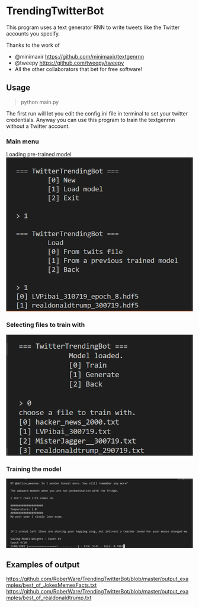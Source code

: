 # TrendingTwitterBot
This program uses a text generator RNN to write tweets like the Twitter accounts you specify. 

Thanks to the work of
 - @minimaxir https://github.com/minimaxir/textgenrnn
 - @tweepy https://github.com/tweepy/tweepy
 - All the other collaborators that bet for free software!

## Usage
> python main.py

The first run will let you edit the config.ini file in terminal to set your twitter credentials.
Anyway you can use this program to train the textgenrnn without a Twitter account.

### Main menu
Loading pre-trained model
![alt text](https://github.com/RoberWare/TrendingTwitterBot/blob/master/output_examples/menu_01.png)

### Selecting files to train with
![alt text](https://github.com/RoberWare/TrendingTwitterBot/blob/master/output_examples/menu02.png)

### Training the model
![alt text](https://github.com/RoberWare/TrendingTwitterBot/blob/master/training.png)

## Examples of output
https://github.com/RoberWare/TrendingTwitterBot/blob/master/output_examples/best_of_JokesMemesFacts.txt
https://github.com/RoberWare/TrendingTwitterBot/blob/master/output_examples/best_of_realdonaldtrump.txt
